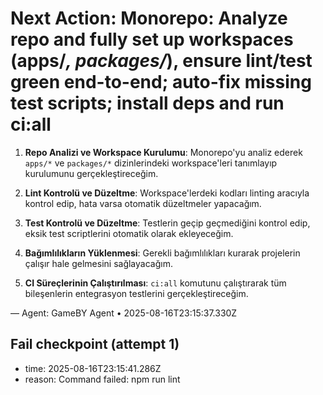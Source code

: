 # Next Action: Monorepo: Analyze repo and fully set up workspaces (apps/*, packages/*), ensure lint/test green end-to-end; auto-fix missing test scripts; install deps and run ci:all

1. **Repo Analizi ve Workspace Kurulumu**: Monorepo'yu analiz ederek `apps/*` ve `packages/*` dizinlerindeki workspace'leri tanımlayıp kurulumunu gerçekleştireceğim.

2. **Lint Kontrolü ve Düzeltme**: Workspace'lerdeki kodları linting aracıyla kontrol edip, hata varsa otomatik düzeltmeler yapacağım.

3. **Test Kontrolü ve Düzeltme**: Testlerin geçip geçmediğini kontrol edip, eksik test scriptlerini otomatik olarak ekleyeceğim.

4. **Bağımlılıkların Yüklenmesi**: Gerekli bağımlılıkları kurarak projelerin çalışır hale gelmesini sağlayacağım.

5. **CI Süreçlerinin Çalıştırılması**: `ci:all` komutunu çalıştırarak tüm bileşenlerin entegrasyon testlerini gerçekleştireceğim.

— Agent: GameBY Agent • 2025-08-16T23:15:37.330Z


## Fail checkpoint (attempt 1)
- time: 2025-08-16T23:15:41.286Z
- reason: Command failed: npm run lint
